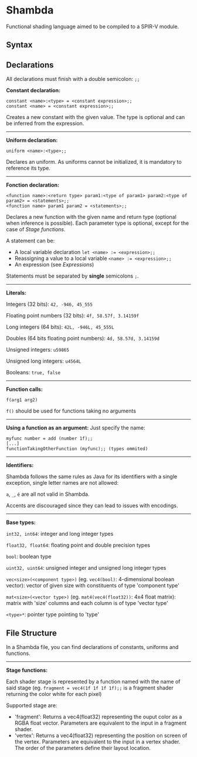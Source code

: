 Shambda
======
Functional shading language aimed to be compiled to a SPIR-V module.

Syntax
------

Declarations
------------
All declarations must finish with a double semicolon: ```;;```

**Constant declaration:**
```
constant <name>:<type> = <constant expression>;;
constant <name> = <constant expression>;;
```
Creates a new constant with the given value. The type is optional and can be inferred from the expression.

---
**Uniform declaration:**
```
uniform <name>:<type>;;
```
Declares an uniform. As uniforms cannot be initialized, it is mandatory to reference its type.

---
**Fonction declaration:**
```
<function name>:<return type> param1:<type of param1> param2:<type of param2> = <statements>;;
<function name> param1 param2 = <statements>;;
```
Declares a new function with the given name and return type (optional when inference is possible).
Each parameter type is optional, except for the case of *Stage functions*.

A statement can be:
* A local variable declaration ```let <name> := <expression>;;```
* Reassigning a value to a local variable ```<name> := <expression>;;```
* An expression (see *Expressions*)

Statements must be separated by **single** semicolons ```;```.

---
**Literals:**

Integers (32 bits): ```42, -946, 45_555```

Floating point numbers (32 bits): ```4f, 58.57f, 3.14159f```

Long integers (64 bits): ```42L, -946L, 45_555L```

Doubles (64 bits floating point numbers): ```4d, 58.57d, 3.14159d```

Unsigned integers: ```u59865```

Unsigned long integers: ```u4564L```

Booleans: ```true, false```

---
**Function calls:**
```
f(arg1 arg2)
```
```f()``` should be used for functions taking no arguments

---
**Using a function as an argument:**
Just specify the name:
```
myfunc number = add (number 1f);;
[...]
functionTakingOtherFunction (myfunc);; (types ommited)
```

---
**Identifiers:**

Shambda follows the same rules as Java for its identifiers with a single exception, single letter names are not allowed:

```a```, ```_```, ```é``` are all not valid in Shambda.

Accents are discouraged since they can lead to issues with encodings.

---
**Base types:**

```int32, int64```: integer and long integer types

```float32, float64```: floating point and double precision types

```bool```: boolean type

```uint32, uint64```: unsigned integer and unsigned long integer types


```vec<size>(<component type>)``` (eg. ```vec4(bool)```: 4-dimensional boolean vector): vector of given size with constituents of type 'component type'

```mat<size>(<vector type>)``` (eg. ```mat4(vec4(float32))```: 4x4 float matrix): matrix with 'size' columns and each column is of type 'vector type'

```<type>*```: pointer type pointing to 'type'


File Structure
--------------
In a Shambda file, you can find declarations of constants, uniforms and functions.

---
**Stage functions:**

Each shader stage is represented by a function named with the name of said stage (eg. ```fragment = vec4(1f 1f 1f 1f);;``` is a fragment shader returning the color white for each pixel)

Supported stage are:
* 'fragment': Returns a vec4(float32) representing the ouput color as a RGBA float vector. Parameters are equivalent to the input in a fragment shader.
* 'vertex': Returns a vec4(float32) representing the position on screen of the vertex. Parameters are equivalent to the input in a vertex shader. The order of the parameters define their layout location.